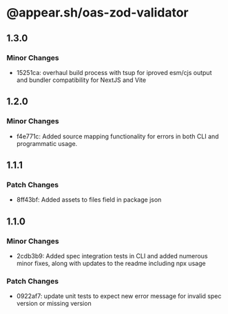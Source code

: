 # @appear.sh/oas-zod-validator

## 1.3.0

### Minor Changes

- 15251ca: overhaul build process with tsup for iproved esm/cjs output and bundler compatibility for NextJS and Vite

## 1.2.0

### Minor Changes

- f4e771c: Added source mapping functionality for errors in both CLI and programmatic usage.

## 1.1.1

### Patch Changes

- 8ff43bf: Added assets to files field in package json

## 1.1.0

### Minor Changes

- 2cdb3b9: Added spec integration tests in CLI and added numerous minor fixes, along with updates to the readme including npx usage

### Patch Changes

- 0922af7: update unit tests to expect new error message for invalid spec version or missing version
